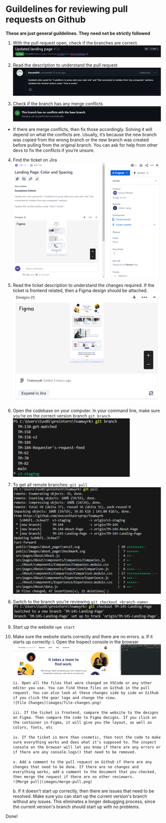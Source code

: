 # Guildelines for reviewing pull requests on Github

**These are just general guildelines. They need not be strictly followed**

1. With the pull request open, check if the branches are correct.
   ![Branch check](images/branch-check.png)

2. Read the description to understand the pull request
   ![Pull Request Description](images/pull-request-description.png)

3. Check if the branch has any merge conflicts
   ![Merge Conflicts](images/merge-conflicts.png)

- If there are merge conflicts, then fix those accordingly. Solving it will depend on what the conflicts are. Usually, it’s because the new branch was copied from the wrong branch or the new branch was created before pulling from the original branch. You can ask for help from other devs to fix the conflicts if you’re unsure.

4.  Find the ticket on Jira
    ![Jira Ticket](images/jira-ticket.png)

5.  Read the ticket description to understand the changes required. If the ticket is frontend related, then a Figma design should be attached.
    ![Figma Design in Jira](images/jira-figma-design.png)

6.  Open the codebase on your computer. In your command line, make sure you’re on the correct version branch
    `git branch`
    ![Git branch](images/git-branch.png)

7.  To get all remote branches:
    `git pull`
    ![Git pull](images/git-pull.png)

8.  Switch to the branch you’re reviewing
    `git checkout <branch-name>`
    ![Git checkout](images/git-checkout.png)

9.  Start up the website
    `npm start`

10. Make sure the website starts correctly and there are no errors.
    a. If it starts up correctly:
    i. Open the Inspect console in the browser
    ![Inspect console](images/inspect-console.png)

        ii. Open all the files that were changed on VSCode or any other editor you use. You can find these files on Github in the pull request. You can also look at these changes side by side on Github if you click the gear logo and change the view.
        ![File Changes](images/file-changes.png)

        iii. If the ticket is frontend, compare the website to the designs on Figma. Then compare the code to Figma designs. If you click on the container in Figma, it will give you the layout, as well as colors, fonts, etc

        iv. If the ticket is more than cosmetic, then test the code to make sure everything works and does what it’s supposed to. The inspect console on the browser will let you know if there are any errors or if there are any console.logs() that need to be removed.

        v. Add a comment to the pull request on Github if there are any changes that need to be done. If there are no changes and everything works, add a comment to the document that you checked, then merge the request if there are no other reviewers.
        ![Merge pull](images/merge-pull.png)

    b. If it doesn't start up correctly, then there are issues that need to be resolved. Make sure you can start up the current version's branch without any issues. This eliminates a longer debugging process, since the current version's branch should start up with no problems.

Done!
